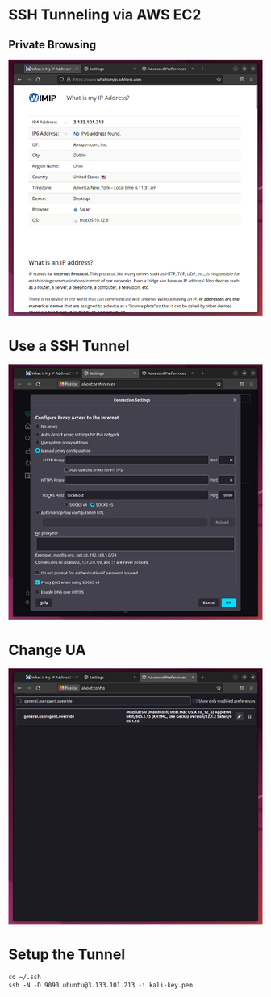 # SSH Tunneling via AWS EC2

## Private Browsing

![](new-ip.png)

# Use a SSH Tunnel

![](SOCKS_v5.png)

# Change UA

![](ua.png)

# Setup the Tunnel

```
cd ~/.ssh
ssh -N -D 9090 ubuntu@3.133.101.213 -i kali-key.pem
```